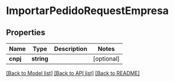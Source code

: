 # ImportarPedidoRequestEmpresa

## Properties
Name | Type | Description | Notes
------------ | ------------- | ------------- | -------------
**cnpj** | **string** |  | [optional] 

[[Back to Model list]](../README.md#documentation-for-models) [[Back to API list]](../README.md#documentation-for-api-endpoints) [[Back to README]](../README.md)


